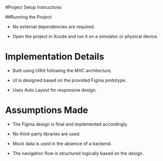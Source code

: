 #Project Setup Instructions

##Running the Project

- No external dependencies are required.

- Open the project in Xcode and run it on a simulator or physical device.


# Implementation Details

- Built using UIKit following the MVC architecture.

- UI is designed based on the provided Figma prototype.

- Uses Auto Layout for responsive design.


# Assumptions Made

- The Figma design is final and implemented accordingly.

- No third-party libraries are used.

- Mock data is used in the absence of a backend.

- The navigation flow is structured logically based on the design.
